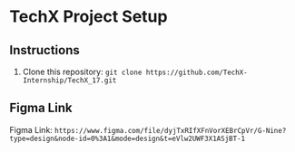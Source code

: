 # TechX Project Setup

## Instructions

1. Clone this repository: `git clone https://github.com/TechX-Internship/TechX_17.git`
## Figma Link

Figma Link: `https://www.figma.com/file/dyjTxRIfXFnVorXEBrCpVr/G-Nine?type=design&node-id=0%3A1&mode=design&t=eVlw2UWF3X1ASjBT-1`